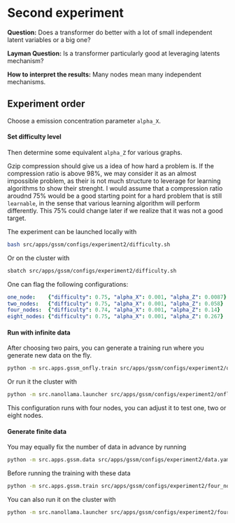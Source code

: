 # Second experiment

**Question:**
Does a transformer do better with a lot of small independent latent variables or a big one?

**Layman Question:**
Is a transformer particularly good at leveraging latents mechanism?

**How to interpret the results:**
Many nodes mean many independent mechanisms.

## Experiment order
Choose a emission concentration parameter `alpha_X`.

#### Set difficulty level
Then determine some equivalent `alpha_Z` for various graphs.

Gzip compression should give us a idea of how hard a problem is.
If the compression ratio is above 98%, we may consider it as an almost impossible problem, as their is not much structure to leverage for learning algorithms to show their strenght.
I would assume that a compression ratio aroudnd 75% would be a good starting point for a hard problem that is still `learnable`, in the sense that various learning algorithm will perform differently.
This 75% could change later if we realize that it was not a good target.

The experiment can be launched locally with
```bash
bash src/apps/gssm/configs/experiment2/difficulty.sh
```
Or on the cluster with
```bash
sbatch src/apps/gssm/configs/experiment2/difficulty.sh
```

One can flag the following configurations:
```yaml
one_node:    {"difficulty": 0.75, "alpha_X": 0.001, "alpha_Z": 0.0087}
two_nodes:   {"difficulty": 0.75, "alpha_X": 0.001, "alpha_Z": 0.058}
four_nodes:  {"difficulty": 0.74, "alpha_X": 0.001, "alpha_Z": 0.14}
eight_nodes: {"difficulty": 0.75, "alpha_X": 0.001, "alpha_Z": 0.267}
```

#### Run with infinite data
After choosing two pairs, you can generate a training run where you generate new data on the fly.
```bash
python -m src.apps.gssm_onfly.train src/apps/gssm/configs/experiment2/onfly_four_nodes.yaml
```
Or run it the cluster with
```bash
python -m src.nanollama.launcher src/apps/gssm/configs/experiment2/onfly_four_nodes.yaml
```
This configuration runs with four nodes, you can adjust it to test one, two or eight nodes.

#### Generate finite data
You may equally fix the number of data in advance by running
```bash
python -m src.apps.gssm.data src/apps/gssm/configs/experiment2/data.yaml
```
Before running the training with these data
```bash
python -m src.apps.gssm.train src/apps/gssm/configs/experiment2/four_nodes.yaml
```
You can also run it on the cluster with
```bash
python -m src.nanollama.launcher src/apps/gssm/configs/experiment2/four_nodes.yaml
```
